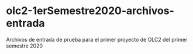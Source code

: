 # olc2-1erSemestre2020-archivos-entrada

Archivos de entrada de prueba para el primer proyecto de OLC2 del primer semestre 2020

